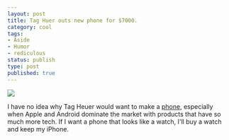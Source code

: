 ```yaml
--- 
layout: post
title: Tag Huer outs new phone for $7000.
category: cool
tags: 
- Aside
- Humor
- rediculous
status: publish
type: post
published: true
---
```

<img src="http://i.imgur.com/qfDGn.jpg">

<p>I have no idea why Tag Heuer would want to make a <a href="http://www.engadget.com/2011/06/28/tag-heuer-outs-6-700-link-phone-for-those-who-like-alligator-sk/">phone</a>, especially when Apple and Android dominate the market with products that have so much more tech.  If I want a phone that looks like a watch, I'll buy a watch and keep my iPhone.<br/>
</p>
